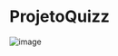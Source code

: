 # ProjetoQuizz


![image](https://user-images.githubusercontent.com/101120593/179258439-65b877d1-8580-4406-b1c5-9d692a0f48ae.png)
